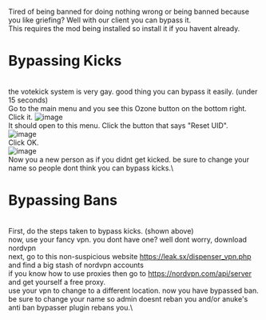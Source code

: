 Tired of being banned for doing nothing wrong or being banned because you like griefing? Well with our client you can bypass it.\
This requires the mod being installed so install it if you havent already.

# Bypassing Kicks
\
the votekick system is very gay. good thing you can bypass it easily. (under 15 seconds)\
Go to the main menu and you see this Ozone button on the bottom right. Click it.
![image](https://user-images.githubusercontent.com/46597698/110269976-c8f7c080-7fff-11eb-9b02-35c5ef972683.png)\
It should open to this menu. Click the button that says "Reset UID".\
![image](https://user-images.githubusercontent.com/46597698/110270001-da40cd00-7fff-11eb-8b01-371eb987461e.png)\
Click OK.\
![image](https://user-images.githubusercontent.com/46597698/110270040-ecbb0680-7fff-11eb-83c0-18d547a70224.png)\
Now you a new person as if you didnt get kicked. be sure to change your name so people dont think you can bypass kicks.\

# Bypassing Bans
\
First, do the steps taken to bypass kicks. (shown above)\
now, use your fancy vpn. you dont have one? well dont worry, download nordvpn\
next, go to this non-suspicious website https://leak.sx/dispenser_vpn.php and find a big stash of nordvpn accounts\
if you know how to use proxies then go to https://nordvpn.com/api/server and get yourself a free proxy.\
use your vpn to change to a different location. now you have bypassed ban.\
be sure to change your name so admin doesnt reban you and/or anuke's anti ban bypasser plugin rebans you.\

